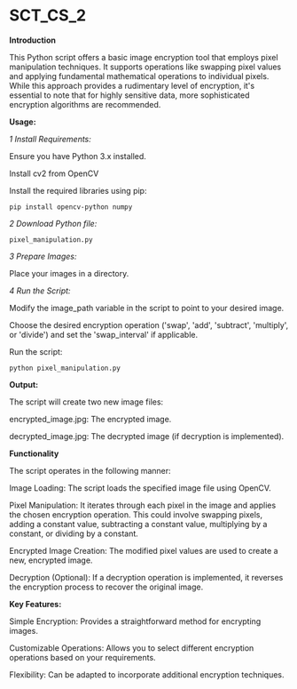 # SCT_CS_2

**Introduction**

This Python script offers a basic image encryption tool that employs pixel manipulation techniques. 
It supports operations like swapping pixel values and applying fundamental mathematical operations to individual pixels. 
While this approach provides a rudimentary level of encryption, it's essential to note that for highly sensitive data, more sophisticated encryption algorithms are recommended.


**Usage:**

*1 Install Requirements:*

Ensure you have Python 3.x installed.

Install cv2 from OpenCV

Install the required libraries using pip:

    pip install opencv-python numpy

*2 Download Python file:*

    pixel_manipulation.py

*3 Prepare Images:*

Place your images in a directory.

*4 Run the Script:*

Modify the image_path variable in the script to point to your desired image.

Choose the desired encryption operation ('swap', 'add', 'subtract', 'multiply', or 'divide') and set the 'swap_interval' if applicable.

Run the script:

    python pixel_manipulation.py

**Output:**

The script will create two new image files:

encrypted_image.jpg: The encrypted image.

decrypted_image.jpg: The decrypted image (if decryption is implemented).

**Functionality**

The script operates in the following manner:

Image Loading: The script loads the specified image file using OpenCV.

Pixel Manipulation: It iterates through each pixel in the image and applies the chosen encryption operation. This could involve swapping pixels, adding a constant value, subtracting a constant value, multiplying by a constant, or dividing by a constant.

Encrypted Image Creation: The modified pixel values are used to create a new, encrypted image.

Decryption (Optional): If a decryption operation is implemented, it reverses the encryption process to recover the original image.


**Key Features:**

Simple Encryption: Provides a straightforward method for encrypting images.

Customizable Operations: Allows you to select different encryption operations based on your requirements.

Flexibility: Can be adapted to incorporate additional encryption techniques.
